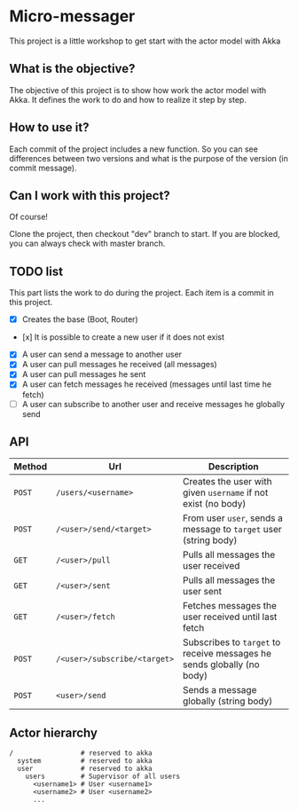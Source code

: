 # Micro-messager

This project is a little workshop to get start with the actor model with Akka

## What is the objective?

The objective of this project is to show how work the actor model with Akka.
It defines the work to do and how to realize it step by step.


## How to use it?

Each commit of the project includes a new function.
So you can see differences between two versions and what is the purpose of the version (in commit message).

## Can I work with this project?

Of course!

Clone the project, then checkout "dev" branch to start.
If you are blocked, you can always check with master branch.

## TODO list

This part lists the work to do during the project.
Each item is a commit in this project.

- [x] Creates the base (Boot, Router)
- [x] It is possible to create a new user if it does not exist
- [x] A user can send a message to another user
- [x] A user can pull messages he received (all messages)
- [x] A user can pull messages he sent
- [x] A user can fetch messages he received (messages until last time he fetch)
- [ ] A user can subscribe to another user and receive messages he globally send

## API

Method | Url                          | Description
---    | ---                          | ---
`POST` | `/users/<username>`          | Creates the user with given `username` if not exist (no body)
`POST` | `/<user>/send/<target>`      | From user `user`, sends a message to `target` user (string body)
`GET`  | `/<user>/pull`               | Pulls all messages the user received
`GET`  | `/<user>/sent`               | Pulls all messages the user sent
`GET`  | `/<user>/fetch`              | Fetches messages the user received until last fetch
`POST` | `/<user>/subscribe/<target>` | Subscribes to `target` to receive messages he sends globally (no body)
`POST` | `<user>/send`                | Sends a message globally (string body)

## Actor hierarchy

```
/                 # reserved to akka
  system          # reserved to akka
  user            # reserved to akka
    users         # Supervisor of all users
      <username1> # User <username1>
      <username2> # User <username2>
      ...
```